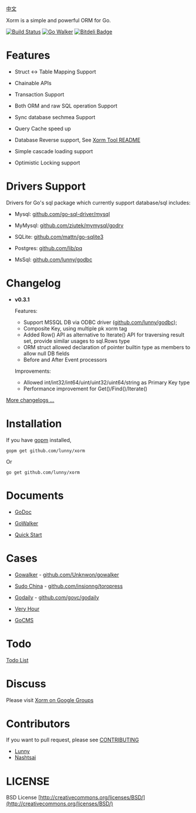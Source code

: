 [中文](https://github.com/lunny/xorm/blob/master/README_CN.md)

Xorm is a simple and powerful ORM for Go.

[![Build Status](https://drone.io/github.com/lunny/xorm/status.png)](https://drone.io/github.com/lunny/xorm/latest)  [![Go Walker](http://gowalker.org/api/v1/badge)](http://gowalker.org/github.com/lunny/xorm) [![Bitdeli Badge](https://d2weczhvl823v0.cloudfront.net/lunny/xorm/trend.png)](https://bitdeli.com/free "Bitdeli Badge")

# Features

* Struct <-> Table Mapping Support

* Chainable APIs
 
* Transaction Support

* Both ORM and raw SQL operation Support

* Sync database sechmea Support

* Query Cache speed up

* Database Reverse support, See [Xorm Tool README](https://github.com/lunny/xorm/blob/master/xorm/README.md)

* Simple cascade loading support

* Optimistic Locking support


# Drivers Support

Drivers for Go's sql package which currently support database/sql includes:

* Mysql: [github.com/go-sql-driver/mysql](https://github.com/go-sql-driver/mysql)

* MyMysql: [github.com/ziutek/mymysql/godrv](https://github.com/ziutek/mymysql/godrv)

* SQLite: [github.com/mattn/go-sqlite3](https://github.com/mattn/go-sqlite3)

* Postgres: [github.com/lib/pq](https://github.com/lib/pq)

* MsSql: [github.com/lunny/godbc](https://github.com/lunny/godbc)

# Changelog

* **v0.3.1** 

	Features:
	* Support MSSQL DB via ODBC driver ([github.com/lunny/godbc](https://github.com/lunny/godbc));
	* Composite Key, using multiple pk xorm tag 
	* Added Row() API as alternative to Iterate() API for traversing result set, provide similar usages to sql.Rows type
	* ORM struct allowed declaration of pointer builtin type as members to allow null DB fields 
	* Before and After Event processors

	Improvements:
	* Allowed int/int32/int64/uint/uint32/uint64/string as Primary Key type
	* Performance improvement for Get()/Find()/Iterate()

[More changelogs ...](https://github.com/lunny/xorm/blob/master/docs/Changelog.md)

# Installation

If you have [gopm](https://github.com/gpmgo/gopm) installed, 

	gopm get github.com/lunny/xorm
	
Or

	go get github.com/lunny/xorm

# Documents

* [GoDoc](http://godoc.org/github.com/lunny/xorm)

* [GoWalker](http://gowalker.org/github.com/lunny/xorm)

* [Quick Start](https://github.com/lunny/xorm/blob/master/docs/QuickStartEn.md)

# Cases

* [Gowalker](http://gowalker.org) - [github.com/Unknwon/gowalker](http://github.com/Unknwon/gowalker)

* [Sudo China](http://sudochina.com) - [github.com/insionng/toropress](http://github.com/insionng/toropress)

* [Godaily](http://godaily.org) - [github.com/govc/godaily](http://github.com/govc/godaily)

* [Very Hour](http://veryhour.com/)

* [GoCMS](https://github.com/zzdboy/GoCMS)

# Todo

[Todo List](https://trello.com/b/IHsuAnhk/xorm)

# Discuss

Please visit [Xorm on Google Groups](https://groups.google.com/forum/#!forum/xorm)

# Contributors

If you want to pull request, please see [CONTRIBUTING](https://github.com/lunny/xorm/blob/master/CONTRIBUTING.md)

* [Lunny](https://github.com/lunny)
* [Nashtsai](https://github.com/nashtsai)

# LICENSE

 BSD License
 [http://creativecommons.org/licenses/BSD/](http://creativecommons.org/licenses/BSD/)
